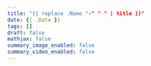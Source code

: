```yaml
---
title: "{{ replace .Name "-" " " | title }}"
date: {{ .Date }}
tags: []
draft: false
mathjax: false
summary_image_enabled: false
summary_video_enabled: false
---
```


